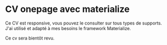 # CV onepage avec materialize

Ce CV est responsive, vous pouvez le consulter sur tous types de supports.
J'ai utilisé et adapté à mes besoins le framework Materialize.

Ce cv sera bientôt revu.
